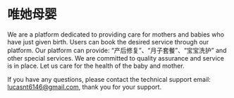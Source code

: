 # 唯她母婴

We are a platform dedicated to providing care for mothers and babies who have just given birth. Users can book the desired service through our platform. Our platform can provide: “产后修复”、“月子套餐”、“宝宝洗护” and other special services. We are committed to quality assurance and service is in place. Let us care for the health of the baby and mother.

If you have any questions, please contact the technical support email: lucasnt6146@gmail.com, thank you for your support.
